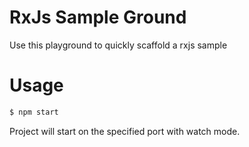 # RxJs Sample Ground

Use this playground to quickly scaffold a rxjs sample

# Usage 
```bash
$ npm start
```

Project will start on the specified port with watch mode. 
